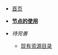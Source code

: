 <!-- docs/_sidebar.md -->
* [首页](/)
* [**节点的使用**](/usenodes/)

* *待完善*
    * [现有资源目录](/one/one1.md)
